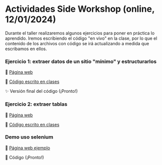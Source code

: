 # Actividades Side Workshop (online, 12/01/2024)

Durante el taller realizaremos algunos ejercicios para poner en práctica lo aprendido. Iremos escribiendo el código "en vivo" en la clase, por lo que el contenido de los archivos con código se irá actualizando a medida que escribamos en ellos. 

### Ejercicio 1: extraer datos de un sitio "mínimo" y estructurarlos

:link: [Página web](https://rivaquiroga.github.io/datapalooza-2024-webscraping/ejercicio-1/pagina.html)

:page_facing_up: [Código escrito en clases](https://www.dropbox.com/scl/fi/54io0t0iw0ecdnmlj2m5k/ejercicio-01.py?rlkey=4omo6d8imfee3v4m992ndwj7m&dl=0)

:sparkles: Versión final del código (¡Pronto!)

### Ejercicio 2: extraer tablas

:link: [Página web](https://www.worldometers.info/world-population/population-by-country/) 

:page_facing_up: [Código escrito en clases](https://www.dropbox.com/scl/fi/vdx1fkx97ozczxjqi0rfv/ejercicio-02.py?rlkey=07sqxhayaqqtr1t44858tff8r&dl=0)

### Demo uso selenium 

:link: [Página web ejemplo](https://www.camara.cl/transparencia/oficinasparlamentarias.aspx)

:page_facing_up: Código (¡Pronto!)


